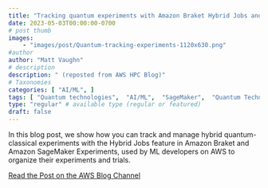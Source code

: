 ```yaml
---
title: "Tracking quantum experiments with Amazon Braket Hybrid Jobs and Amazon SageMaker Experiments"
date: 2023-05-03T00:00:00-0700
# post thumb
images:
    - "images/post/Quantum-tracking-experiments-1120x630.png"
#author
author: "Matt Vaughn"
# description
description: " (reposted from AWS HPC Blog)"
# Taxonomies
categories: [ "AI/ML", ]
tags: [ "Quantum technologies",  "AI/ML",  "SageMaker",  "Quantum Technologies",  "Braket",  "hpcblog", ]
type: "regular" # available type (regular or featured)
draft: false
---
```


In this blog post, we show how you can track and manage hybrid quantum-classical experiments with the Hybrid Jobs feature in Amazon Braket and Amazon SageMaker Experiments, used by ML developers on AWS to organize their experiments and trials.

<a href="https://aws.amazon.com/blogs/quantum-computing/tracking-quantum-experiments-with-amazon-braket-hybrid-jobs-and-amazon-sagemaker-experiments/" class="btn btn-primary btn-lg active" role="button" aria-pressed="true" style="margin-top: 8px;">Read the Post on the AWS Blog Channel</a>